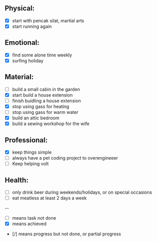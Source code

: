 
Physical:
-----------
- [x] start with pencak silat, martial arts
- [x] start running again
 
Emotional:
----------
- [x] find some alone time weekly
- [x] surfing holiday

Material:
-----------
- [ ] build a small cabin in the garden
- [x] start build a house extension
- [ ] finish buidling a house extension
- [x] stop using gass for heating
- [ ] stop using gass for warm water
- [x] build an attic bedroom
- [x] build a sewing workshop for the wife

Professional:
-----------
- [x] keep things simple
- [ ] always have a pet coding project to overengineeer
- [ ] Keep helping volt

Health:
-----------
- [ ] only drink beer during weekends/holidays, or on special occasions
- [ ] eat meatless at least 2 days a week

--
- [ ] means task not done
- [x] means achieved
- [/] means progress but not done, or partial progress
